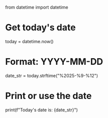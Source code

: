 from datetime import datetime

# Get today's date
today = datetime.now()

# Format: YYYY-MM-DD
date_str = today.strftime("%2025-%9-%12")

# Print or use the date
print(f"Today's date is: {date_str}")